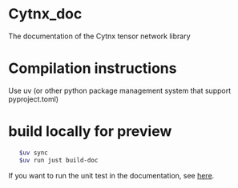 # Cytnx_doc
The documentation of the Cytnx tensor network library


# Compilation instructions
Use uv (or other python package management system that support pyproject.toml)


# build locally for preview
```bash
   $uv sync
   $uv run just build-doc
```


If you want to run the unit test in the documentation, see [here](./tests/README.md).
